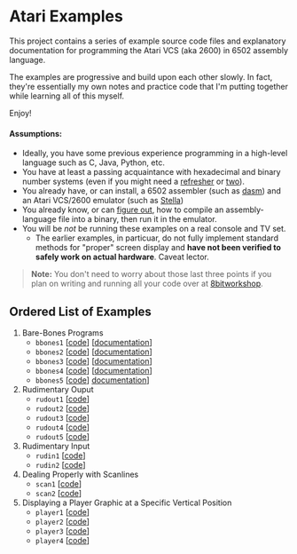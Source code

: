 # Atari Examples

This project contains a series of example source code files and explanatory documentation for programming the Atari VCS (aka 2600) in 6502 assembly language.

The examples are progressive and build upon each other slowly. In fact, they're essentially my own notes and practice code that I'm putting together while learning all of this myself.

Enjoy!

#### Assumptions:

* Ideally, you have some previous experience programming in a high-level language such as C, Java, Python, etc.
* You have at least a passing acquaintance with hexadecimal and binary number systems (even if you might need a [refresher](https://learn.sparkfun.com/tutorials/hexadecimal/hex-basics "Hexadecimal basics") or [two](https://www.youtube.com/watch?v=I8V4kVSO5Ns "Video demonstration of counting in binary on your fingers")).
* You already have, or can install, a 6502 assembler (such as [dasm](http://dasm-dillon.sourceforge.net/ "dasm homepage")) and an Atari VCS/2600 emulator (such as [Stella](https://stella-emu.github.io/ "Home page for the Stella emulator"))
* You already know, or can [figure out](http://blog.feltpad.net/dasm-on-mac-osx/
 "Mac OS X tips for building Atari binaries"), how to compile an assembly-language file into a binary, then run it in the emulator.
* You will be *not* be running these examples on a real console and TV set.
   * The earlier examples, in particuar, do not fully implement standard methods for "proper" screen display and **have not been verified to safely work on actual hardware**. Caveat lector.
   
> **Note:** You don't need to worry about those last three points if you plan on writing and running all your code over at [8bitworkshop](https://8bitworkshop.com/).

## Ordered List of Examples

1. Bare-Bones Programs
   * `bbones1` [[code](./bbones/bbones1.asm)] [[documentation](./bbones/bbones1.md)]
   * `bbones2` [[code](./bbones/bbones2.asm)] [[documentation](./bbones/bbones2.md)]
   * `bbones3` [[code](./bbones/bbones3.asm)] [[documentation](./bbones/bbones3.md)]
   * `bbones4` [[code](./bbones/bbones4.asm)] [[documentation](./bbones/bbones4.md)]
   * `bbones5` [[code](./bbones/bbones5.asm)] [documentation](./bbones/bbones5.md)]
1. Rudimentary Ouput
   * `rudout1` [[code](./rudout/rudout1.asm)]
   * `rudout2` [[code](./rudout/rudout2.asm)]
   * `rudout3` [[code](./rudout/rudout3.asm)]
   * `rudout4` [[code](./rudout/rudout4.asm)]
   * `rudout5` [[code](./rudout/rudout5.asm)]
1. Rudimentary Input
   * `rudin1` [[code](./rudin/rudin1.asm)]
   * `rudin2` [[code](./rudin/rudin2.asm)]
1. Dealing Properly with Scanlines
   * `scan1` [[code](./scan/scan1.asm)]
   * `scan2` [[code](./scan/scan2.asm)]
1. Displaying a Player Graphic at a Specific Vertical Position
   * `player1` [[code](./player/player1.asm)]
   * `player2` [[code](./player/player2.asm)]
   * `player3` [[code](./player/player3.asm)]
   * `player4` [[code](./player/player4.asm)]

